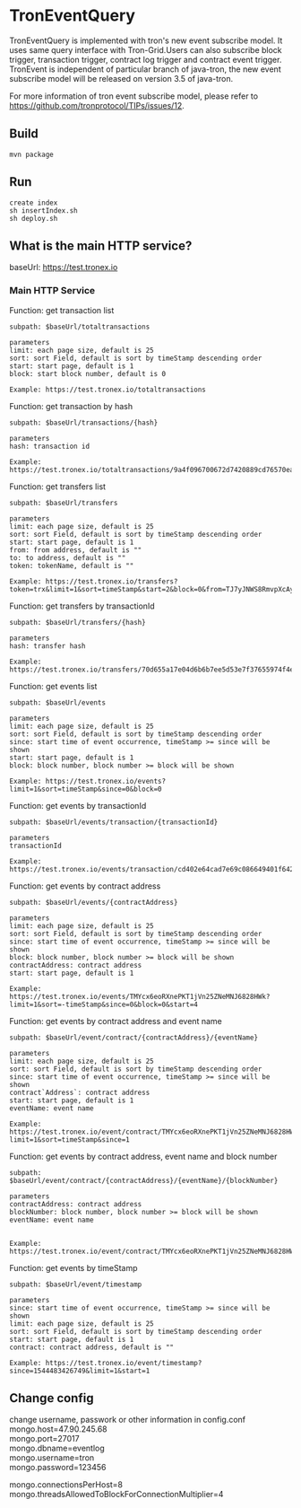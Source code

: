 # TronEventQuery

TronEventQuery is implemented with tron's new event subscribe model. It uses same query interface with Tron-Grid.Users can 
also subscribe block trigger, transaction trigger, contract log trigger and contract event trigger. TronEvent is 
independent of particular branch of java-tron, the new event subscribe model will be released on version 3.5 of java-tron.

For more information of tron event subscribe model, please refer to https://github.com/tronprotocol/TIPs/issues/12.


## Build
```
mvn package
```

## Run
```
create index
sh insertIndex.sh
sh deploy.sh
```

## What is the main HTTP service?
baseUrl: https://test.tronex.io  
 
### Main HTTP Service  
Function: get transaction list
```
subpath: $baseUrl/totaltransactions

parameters   
limit: each page size, default is 25
sort: sort Field, default is sort by timeStamp descending order
start: start page, default is 1
block: start block number, default is 0

Example: https://test.tronex.io/totaltransactions
```

Function: get transaction by hash
```
subpath: $baseUrl/transactions/{hash}

parameters   
hash: transaction id

Example: https://test.tronex.io/totaltransactions/9a4f096700672d7420889cd76570ea47bfe9ef815bb2137b0d4c71b3d23309e9
```
Function: get transfers list
```
subpath: $baseUrl/transfers	

parameters   
limit: each page size, default is 25
sort: sort Field, default is sort by timeStamp descending order
start: start page, default is 1
from: from address, default is ""
to: to address, default is ""
token: tokenName, default is ""

Example: https://test.tronex.io/transfers?token=trx&limit=1&sort=timeStamp&start=2&block=0&from=TJ7yJNWS8RmvpXcAyXBhvFDfGpV9ZYc3vt&to=TAEcoD8J7P5QjWT32r31gat8L7Sga2qUy8
```
Function: get transfers by transactionId
```
subpath: $baseUrl/transfers/{hash}

parameters   
hash: transfer hash

Example: https://test.tronex.io/transfers/70d655a17e04d6b6b7ee5d53e7f37655974f4e71b0edd6bcb311915a151a4700
```
Function: get events list
```
subpath: $baseUrl/events

parameters   
limit: each page size, default is 25
sort: sort Field, default is sort by timeStamp descending order
since: start time of event occurrence, timeStamp >= since will be shown
start: start page, default is 1
block: block number, block number >= block will be shown

Example: https://test.tronex.io/events?limit=1&sort=timeStamp&since=0&block=0
```
Function: get events by transactionId
```
subpath: $baseUrl/events/transaction/{transactionId}

parameters   
transactionId

Example: https://test.tronex.io/events/transaction/cd402e64cad7e69c086649401f6427f5852239f41f51a100abfc7beaa8aa0f9c
```
Function: get events by contract address
```
subpath: $baseUrl/events/{contractAddress}

parameters   
limit: each page size, default is 25
sort: sort Field, default is sort by timeStamp descending order
since: start time of event occurrence, timeStamp >= since will be shown
block: block number, block number >= block will be shown
contractAddress: contract address
start: start page, default is 1

Example: https://test.tronex.io/events/TMYcx6eoRXnePKT1jVn25ZNeMNJ6828HWk?limit=1&sort=-timeStamp&since=0&block=0&start=4
```
Function: get events by contract address and event name
```
subpath: $baseUrl/event/contract/{contractAddress}/{eventName}

parameters   
limit: each page size, default is 25
sort: sort Field, default is sort by timeStamp descending order
since: start time of event occurrence, timeStamp >= since will be shown
contract`Address`: contract address
start: start page, default is 1
eventName: event name

Example: https://test.tronex.io/event/contract/TMYcx6eoRXnePKT1jVn25ZNeMNJ6828HWk/Bet?limit=1&sort=timeStamp&since=1
```
Function: get events by contract address, event name and block number
```
subpath: $baseUrl/event/contract/{contractAddress}/{eventName}/{blockNumber}

parameters   
contractAddress: contract address
blockNumber: block number, block number >= block will be shown
eventName: event name


Example: https://test.tronex.io/event/contract/TMYcx6eoRXnePKT1jVn25ZNeMNJ6828HWk/Bet/4835773
```
Function: get events by timeStamp
```
subpath: $baseUrl/event/timestamp

parameters   
since: start time of event occurrence, timeStamp >= since will be shown
limit: each page size, default is 25
sort: sort Field, default is sort by timeStamp descending order
start: start page, default is 1
contract: contract address, default is ""

Example: https://test.tronex.io/event/timestamp?since=1544483426749&limit=1&start=1
```
## Change config
change username, passwork or other information in config.conf   
mongo.host=47.90.245.68   
mongo.port=27017   
mongo.dbname=eventlog   
mongo.username=tron   
mongo.password=123456   

mongo.connectionsPerHost=8   
mongo.threadsAllowedToBlockForConnectionMultiplier=4   
